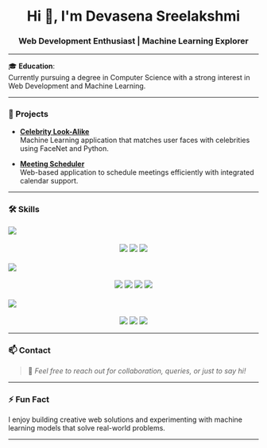 <h1 align="center">Hi 👋, I'm Devasena Sreelakshmi</h1>
<h3 align="center">Web Development Enthusiast | Machine Learning Explorer</h3>

---

🎓 **Education**:  
Currently pursuing a degree in Computer Science with a strong interest in Web Development and Machine Learning.

---

### 🚀 Projects

- **[Celebrity Look-Alike](https://github.com/devasenasreelakshmi/celebrity-look-alike)**  
  Machine Learning application that matches user faces with celebrities using FaceNet and Python.

- **[Meeting Scheduler](#)**  
  Web-based application to schedule meetings efficiently with integrated calendar support.

---

### 🛠️ Skills

#### <img src="https://img.shields.io/badge/-Machine%20Learning-orange?style=for-the-badge&logo=openai&logoColor=white" />

<p align="center">
  <img src="https://img.shields.io/badge/-Python-3776AB?style=for-the-badge&logo=python&logoColor=white" />
  <img src="https://img.shields.io/badge/-TensorFlow-FF6F00?style=for-the-badge&logo=tensorflow&logoColor=white" />
  <img src="https://img.shields.io/badge/-Scikit--Learn-F7931E?style=for-the-badge&logo=scikit-learn&logoColor=white" />
</p>

#### <img src="https://img.shields.io/badge/-Web%20Development-blue?style=for-the-badge&logo=react&logoColor=white" />

<p align="center">
  <img src="https://img.shields.io/badge/-HTML5-E34F26?style=for-the-badge&logo=html5&logoColor=white" />
  <img src="https://img.shields.io/badge/-CSS3-1572B6?style=for-the-badge&logo=css3&logoColor=white" />
  <img src="https://img.shields.io/badge/-JavaScript-F7DF1E?style=for-the-badge&logo=javascript&logoColor=black" />
  <img src="https://img.shields.io/badge/-Flask-000000?style=for-the-badge&logo=flask&logoColor=white" />
</p>

#### <img src="https://img.shields.io/badge/-Programming%20Languages-yellow?style=for-the-badge&logo=codesignal&logoColor=white" />

<p align="center">
  <img src="https://img.shields.io/badge/-C-A8B9CC?style=for-the-badge&logo=c&logoColor=black" />
  <img src="https://img.shields.io/badge/-Python-306998?style=for-the-badge&logo=python&logoColor=white" />
  <img src="https://img.shields.io/badge/-Java-007396?style=for-the-badge&logo=java&logoColor=white" />
</p>

---

### 📫 Contact

> 💬 *Feel free to reach out for collaboration, queries, or just to say hi!*

---

### ⚡ Fun Fact

I enjoy building creative web solutions and experimenting with machine learning models that solve real-world problems.

---